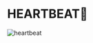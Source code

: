 # HEARTBEAT:sparkling_heart:

![heartbeat](https://github.com/llapuras/ProcessingDraw/blob/master/heartbeat/heartbeat.gif)
